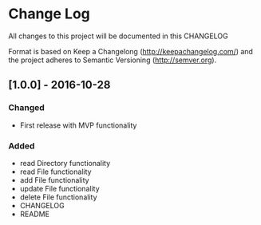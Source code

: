 # Change Log
All changes to this project will be documented in this CHANGELOG

Format is based on Keep a Changelong (http://keepachangelog.com/) and the project adheres to Semantic Versioning (http://semver.org).

## [1.0.0] - 2016-10-28
### Changed
- First release with MVP functionality

### Added
- read Directory functionality
- read File functionality
- add File functionality
- update File functionality
- delete File functionality
- CHANGELOG
- README
